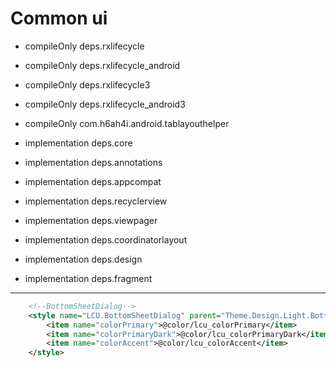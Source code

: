 # Common ui

- compileOnly deps.rxlifecycle
- compileOnly deps.rxlifecycle_android
- compileOnly deps.rxlifecycle3
- compileOnly deps.rxlifecycle_android3
- compileOnly com.h6ah4i.android.tablayouthelper

- implementation deps.core
- implementation deps.annotations
- implementation deps.appcompat
- implementation deps.recyclerview
- implementation deps.viewpager
- implementation deps.coordinatorlayout
- implementation deps.design
- implementation deps.fragment

---

```xml
    <!--BottomSheetDialog-->
    <style name="LCU.BottomSheetDialog" parent="Theme.Design.Light.BottomSheetDialog">
        <item name="colorPrimary">@color/lcu_colorPrimary</item>
        <item name="colorPrimaryDark">@color/lcu_colorPrimaryDark</item>
        <item name="colorAccent">@color/lcu_colorAccent</item>
    </style>
```